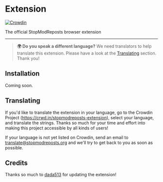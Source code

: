 # Extension
[![Crowdin](https://badges.crowdin.net/stopmodreposts-extension/localized.svg)](https://crowdin.com/project/stopmodreposts-extension)


The official StopModReposts browser extension

---

> **🌍 Do you speak a different language?**
> We need translators to help translate this extension. Please have a look at the [Translating](#Translating) section. Thank you!

## Installation
Coming soon.

## Translating
If you'd like to translate the extension in your language, go to the Crowdin Project (https://crwd.in/stopmodreposts-extension), select your language, and translate the strings. Thanks so much for your time and effort into making this project accessible by all kinds of users!

If your language is not yet listed on Crowdin, send an email to [translate@stopmodreposts.org](mailto:translate@stopmodreposts.org) and we'll try to get back to you as soon as possible.

## Credits
Thanks so much to [dada513](https://github.com/dada513) for updating the extension!
